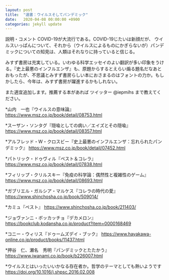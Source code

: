 ```yaml
---
layout: post
title:  "選書：ウイルスそしてパンデミック"
date:   2020-04-08 00:00:00 +0900
categories: jekyll update
---
```


説明・コメント
COVID-19が大流行である。COVID-19じたいは新顔だが、
ウイルスいっぱんについて、それから（ウイルスによるものにかぎらないが）パンデミックについての知見は、人類はそれなりに持っていると信じる。

みすず書房は充実している。いわゆる科学エッセイのよい翻訳が多い印象をうける。『史上最悪のインフルエンザ』も、原題からするとえらい煽る題名だなあとおもったが、不思議とみすず書房らしい本におさまるのはフォントの力か。もしかしたら、今年は、みすず書房が躍進するかもしれない。

また適宜追加します。推薦する本があれば
ツイッター @iepmihs まで教えてください。

*山内　一也『ウイルスの意味論』
https://www.msz.co.jp/book/detail/08753.html

*スーザン・ソンタグ『隠喩としての病い／エイズとその隠喩』
https://www.msz.co.jp/book/detail/08357.html

*アルフレッド・W・クロスビー『史上最悪のインフルエンザ：忘れられたパンデミック』
https://www.msz.co.jp/book/detail/07452.html

*パトリック・ドゥヴィル『ペスト＆コレラ』
https://www.msz.co.jp/book/detail/07838.html

*フィリップ・クリルスキー『免疫の科学論：偶然性と複雑性のゲーム』
https://www.msz.co.jp/book/detail/08693.html

*ガブリエル・ガルシア・マルケス『コレラの時代の愛』
https://www.shinchosha.co.jp/book/509014/

*カミュ『ペスト』
https://www.shinchosha.co.jp/book/211403/

*ジョヴァンニ・ボッカッチョ『デカメロン』
https://bookclub.kodansha.co.jp/product?item=0000168469

*コニー・ウィリス『ドゥームズデイ・ブック』
https://www.hayakawa-online.co.jp/product/books/11437.html

*押谷　仁、瀬名　秀明『パンデミックとたたかう』
https://www.iwanami.co.jp/book/b226007.html

*ウイルスとはいったいいかなる存在者か。哲学のテーマとしても熱いようです
https://doi.org/10.1016/j.shpsc.2016.02.008
